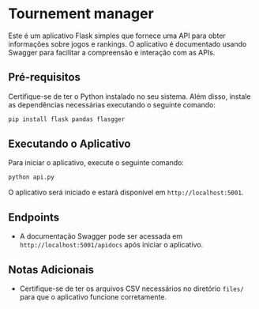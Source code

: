 # Tournement manager

Este é um aplicativo Flask simples que fornece uma API para obter informações sobre jogos e rankings. O aplicativo é documentado usando Swagger para facilitar a compreensão e interação com as APIs.

## Pré-requisitos

Certifique-se de ter o Python instalado no seu sistema. Além disso, instale as dependências necessárias executando o seguinte comando:

```bash
pip install flask pandas flasgger
```

## Executando o Aplicativo

Para iniciar o aplicativo, execute o seguinte comando:

```bash
python api.py
```

O aplicativo será iniciado e estará disponível em `http://localhost:5001`.

## Endpoints

- A documentação Swagger pode ser acessada em `http://localhost:5001/apidocs` após iniciar o aplicativo.

## Notas Adicionais

- Certifique-se de ter os arquivos CSV necessários no diretório `files/` para que o aplicativo funcione corretamente.